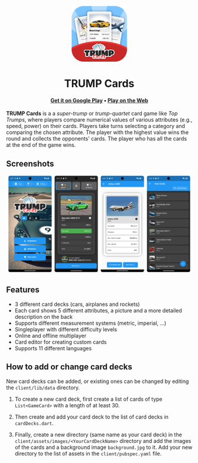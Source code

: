 <div align="center">
  <img src="./images/app-logo-rounded.png" alt="logo" width="150" height="auto" />
  <h1>TRUMP Cards</h1>
  <h4>
    <a href="https://play.google.com/store/apps/details?id=com.yedesign.card_game" target="_blank">Get it on Google Play</a> • 
    <a href="https://yanexr.github.io/trump-cards" target="_blank">Play on the Web</a>
  </h4>
</div>

**TRUMP Cards** is a a _super-trump_ or _trump-quartet_ card game like _Top Trumps_, where players compare numerical values of various attributes (e.g., speed, power) on their cards. Players take turns selecting a category and comparing the chosen attribute. The player with the highest value wins the round and collects the opponents' cards. The player who has all the cards at the end of the game wins.

## Screenshots
<div align="center">
  <img src="./images/screenshots.png" alt="screenshots" />
</div>

## Features

- 3 different card decks (cars, airplanes and rockets)
- Each card shows 5 different attributes, a picture and a more detailed description on the back
- Supports different measurement systems (metric, imperial, ...)
- Singleplayer with different difficulty levels
- Online and offline multiplayer
- Card editor for creating custom cards
- Supports 11 different languages

## How to add or change card decks

New card decks can be added, or existing ones can be changed by editing the `client/lib/data` directory.

1. To create a new card deck, first create a list of cards of type `List<GameCard>` with a length of at least 30.

2. Then create and add your card deck to the list of card decks in `cardDecks.dart`.

3. Finally, create a new directory (same name as your card deck) in the `client/assets/images/<YourCardDeckName>` directory and add the images of the cards and a background image `background.jpg` to it. Add your new directory to the list of assets in the `client/pubspec.yaml` file.
